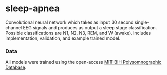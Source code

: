 # sleep-apnea

Convolutional neural network which takes as input 30 second single-channel EEG signals and produces as output a sleep stage classification. Possible classifications are N1, N2, N3, REM, and W (awake). Includes implementation, validation, and example trained model.

### Data

All models were trained using the open-access [MIT-BIH Polysomnographic Database](https://physionet.org/content/slpdb/1.0.0/). 
